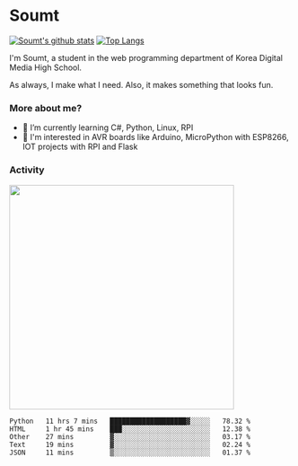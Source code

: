 # Soumt
[![Soumt's github stats](https://github-readme-stats.vercel.app/api?username=soumt-r)](https://github.com/anuraghazra/github-readme-stats)
[![Top Langs](https://github-readme-stats.vercel.app/api/top-langs/?username=soumt-r&layout=compact)](https://github.com/anuraghazra/github-readme-stats)

I'm Soumt, a student in the web programming department of Korea Digital Media High School.

As always, I make what I need. Also, it makes something that looks fun.

### More about me?
- 🌱 I’m currently learning C#, Python, Linux, RPI
- :pushpin: I'm interested in AVR boards like Arduino, MicroPython with ESP8266, IOT projects with RPI and Flask


### Activity
<img height="400" img src="https://wakatime.com/share/@soumt_r/243bdd45-4e71-4a64-bb68-9b7aa7f1d3de.svg"></img>

<!--START_SECTION:waka-->
```text
Python   11 hrs 7 mins   ███████████████████▓░░░░░   78.32 % 
HTML     1 hr 45 mins    ███░░░░░░░░░░░░░░░░░░░░░░   12.38 % 
Other    27 mins         ▓░░░░░░░░░░░░░░░░░░░░░░░░   03.17 % 
Text     19 mins         ▓░░░░░░░░░░░░░░░░░░░░░░░░   02.24 % 
JSON     11 mins         ▒░░░░░░░░░░░░░░░░░░░░░░░░   01.37 % 
```
<!--END_SECTION:waka-->

